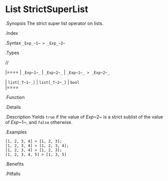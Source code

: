 # List StrictSuperList

.Synopsis
The strict super list operator on lists.

.Index
>

.Syntax
`_Exp_~1~ > _Exp_~2~`

.Types

//

|====
| `_Exp~1~_`     |  `_Exp~2~_`     | `_Exp~1~_ > _Exp~2~_` 

| `list[_T~1~_]` |  `list[_T~2~_]` | `bool`              
|====

.Function

.Details

.Description
Yields `true` if the value of _Exp_~2~ is a strict sublist of the value of _Exp_~1~,  and `false` otherwise.

.Examples
```rascal-shell
[1, 2, 3, 4] > [1, 2, 3];
[1, 2, 3, 4] > [1, 2, 3, 4];
[1, 2, 3, 4] > [1, 2, 3];
[1, 2, 3, 4, 5] > [1, 3, 5]
```

.Benefits

.Pitfalls

